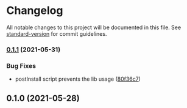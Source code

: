 # Changelog

All notable changes to this project will be documented in this file. See [standard-version](https://github.com/conventional-changelog/standard-version) for commit guidelines.

### [0.1.1](https://github.com/javi11/jpo-jpa/compare/v0.1.0...v0.1.1) (2021-05-31)


### Bug Fixes

*  postInstall script prevents the lib usage ([80f36c7](https://github.com/javi11/jpo-jpa/commit/80f36c7f270d0b7d488f6c4a7557ceef5a4db41c))

## 0.1.0 (2021-05-28)
